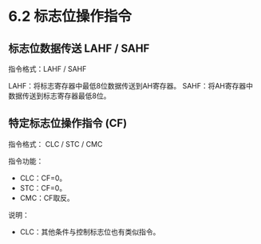 # 6.2 标志位操作指令

## 标志位数据传送 LAHF / SAHF

指令格式：LAHF / SAHF

LAHF：将标志寄存器中最低8位数据传送到AH寄存器。
SAHF：将AH寄存器中数据传送到标志寄存器最低8位。

## 特定标志位操作指令 (CF)

指令格式： CLC / STC / CMC

指令功能：

- CLC：CF=0。
- STC：CF=0。
- CMC：CF取反。

说明：
- CLC：其他条件与控制标志位也有类似指令。
